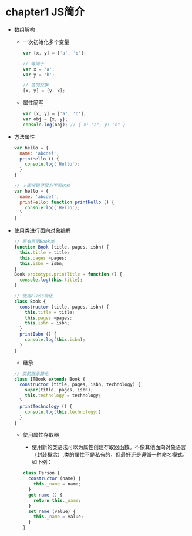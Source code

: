 # chapter1 JS简介

- 数组解构
  - 一次初始化多个变量

    ```javascript
    var [x, y] = ['a', 'b'];

    // 等同于
    var x = 'a';
    var y = 'b';

    // 值的交换
    [x, y] = [y, x];
    ```

  - 属性简写
  
    ```javascript
    var [x, y] = ['a', 'b'];
    var obj = {x, y};
    console.log(obj); // { x: "a", y: "b" }
    ```

- 方法属性
  
  ```javascript
  var hello = {
    name: 'abcdef',
    printHello () {
      console.log('Hello');
    }
  }

  // 上面代码可写为下面这样
  var hello = {
    name: 'abcdef',
    printHello: function printHello () {
      console.log('Hello');
    }
  }
  ```

- 使用类进行面向对象编程

  ```javascript
  // 原有声明Book类
  function Book (title, pages, isbn) {
    this.title = title;
    this.pages =pages;
    this.isbn = isbn;
  }
  Book.prototype.printTitle = function () {
    console.log(this.title);
  }

  // 使用class简化
  class Book {
    constructor (title, pages, isbn) {
      this.title = title;
      this.pages =pages;
      this.isbn = isbn;
    }
    printIsbn () {
      console.log(this.isbn);
    }
  }
  ```

  - 继承

  ```javascript
  // 类的继承简化
  class ITBook extends Book {
    constructor (title, pages, isbn, technology) {
      super(title, pages, isbn);
      this.technology = technology;
    }
    printTechnology () {
      console.log(this.technology;)
    }
  }
  ```

  - 使用属性存取器
    - 使用新的类语法可以为属性创建存取器函数。不像其他面向对象语言（封装概念）,类的属性不是私有的，但最好还是遵循一种命名模式。如下例：

    ```javascript
    class Person {
      constructor (name) {
        this._name = name;
      }
      get name () {
        return this._name;
      }
      set name (value) {
        this._name = value;
      }
    }
    ```